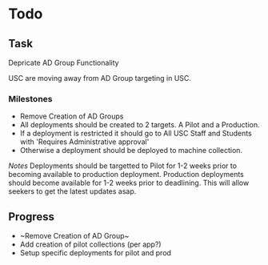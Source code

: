 Todo
====

## Task
Depricate AD Group Functionality

USC are moving away from AD Group targeting in USC.

### Milestones

* Remove Creation of AD Groups
* All deployments should be created to 2 targets. A Pilot and a Production.
* If a deployment is restricted it should go to All USC Staff and Students with 'Requires Administrative approval'
* Otherwise a deployment should be deployed to machine collection.

_Notes_ 
Deployments should be targetted to Pilot for 1-2 weeks prior to becoming available to production deployment.
Production deployments should become available for 1-2 weeks prior to deadlining. This will allow seekers to get the latest updates asap.


## Progress

* ~Remove Creation of AD Group~
* Add creation of pilot collections (per app?)
* Setup specific deployments for pilot and prod
